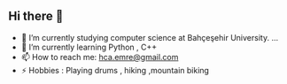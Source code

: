 ## Hi there 👋

- 🔭 I’m currently studying computer science at Bahçeşehir University. ...
- 🌱 I’m currently learning Python , C++
- 📫 How to reach me: hca.emre@gmail.com
- ⚡ Hobbies : Playing drums , hiking ,mountain biking
